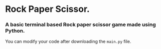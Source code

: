 # Rock Paper Scissor.

### A basic terminal based Rock paper scissor game made using Python.

You can modify your code after downloading the ```main.py``` file.
